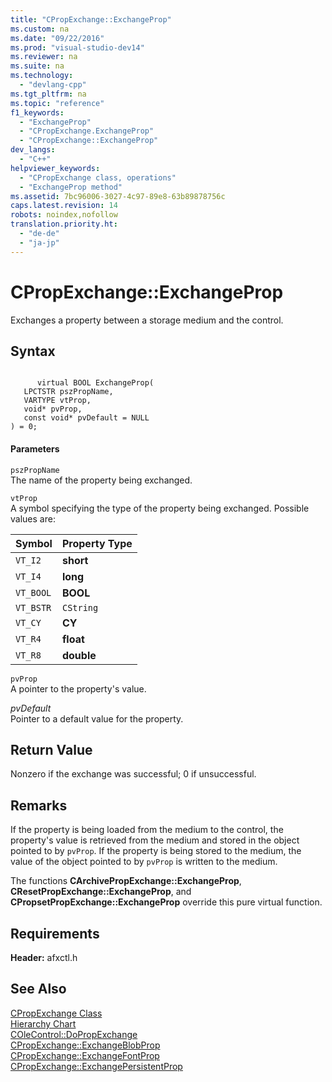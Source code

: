 ```yaml
---
title: "CPropExchange::ExchangeProp"
ms.custom: na
ms.date: "09/22/2016"
ms.prod: "visual-studio-dev14"
ms.reviewer: na
ms.suite: na
ms.technology: 
  - "devlang-cpp"
ms.tgt_pltfrm: na
ms.topic: "reference"
f1_keywords: 
  - "ExchangeProp"
  - "CPropExchange.ExchangeProp"
  - "CPropExchange::ExchangeProp"
dev_langs: 
  - "C++"
helpviewer_keywords: 
  - "CPropExchange class, operations"
  - "ExchangeProp method"
ms.assetid: 7bc96006-3027-4c97-89e8-63b89878756c
caps.latest.revision: 14
robots: noindex,nofollow
translation.priority.ht: 
  - "de-de"
  - "ja-jp"
---
```

# CPropExchange::ExchangeProp
Exchanges a property between a storage medium and the control.  
  
## Syntax  
  
```  
  
      virtual BOOL ExchangeProp(  
   LPCTSTR pszPropName,  
   VARTYPE vtProp,  
   void* pvProp,  
   const void* pvDefault = NULL   
) = 0;  
```  
  
#### Parameters  
 `pszPropName`  
 The name of the property being exchanged.  
  
 `vtProp`  
 A symbol specifying the type of the property being exchanged. Possible values are:  
  
|Symbol|Property Type|  
|------------|-------------------|  
|`VT_I2`|**short**|  
|`VT_I4`|**long**|  
|`VT_BOOL`|**BOOL**|  
|`VT_BSTR`|`CString`|  
|`VT_CY`|**CY**|  
|`VT_R4`|**float**|  
|`VT_R8`|**double**|  
  
 `pvProp`  
 A pointer to the property's value.  
  
 *pvDefault*  
 Pointer to a default value for the property.  
  
## Return Value  
 Nonzero if the exchange was successful; 0 if unsuccessful.  
  
## Remarks  
 If the property is being loaded from the medium to the control, the property's value is retrieved from the medium and stored in the object pointed to by `pvProp`. If the property is being stored to the medium, the value of the object pointed to by `pvProp` is written to the medium.  
  
 The functions **CArchivePropExchange::ExchangeProp**, **CResetPropExchange::ExchangeProp**, and **CPropsetPropExchange::ExchangeProp** override this pure virtual function.  
  
## Requirements  
 **Header:** afxctl.h  
  
## See Also  
 [CPropExchange Class](../vs140/cpropexchange-class.md)   
 [Hierarchy Chart](../vs140/hierarchy-chart.md)   
 [COleControl::DoPropExchange](../vs140/colecontrol--dopropexchange.md)   
 [CPropExchange::ExchangeBlobProp](../vs140/cpropexchange--exchangeblobprop.md)   
 [CPropExchange::ExchangeFontProp](../vs140/cpropexchange--exchangefontprop.md)   
 [CPropExchange::ExchangePersistentProp](../vs140/cpropexchange--exchangepersistentprop.md)